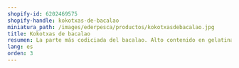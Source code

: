 ```yaml
---
shopify-id: 6202469575
shopify-handle: kokotxas-de-bacalao
miniatura_path: /images/ederpesca/productos/kokotxasdebacalao.jpg
title: Kokotxas de bacalao
resumen: La parte más codiciada del bacalao. Alto contenido en gelatina. Envasado:bandeja de 1 kg aprox.
lang: es
orden: 3
---
```

